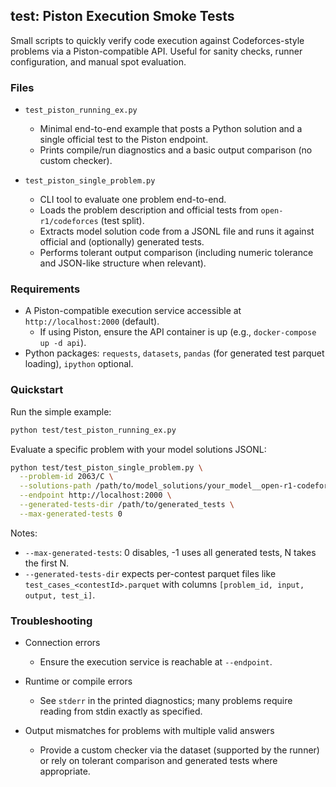 ## test: Piston Execution Smoke Tests

Small scripts to quickly verify code execution against Codeforces-style problems via a Piston-compatible API. Useful for sanity checks, runner configuration, and manual spot evaluation.

### Files

- `test_piston_running_ex.py`
  - Minimal end-to-end example that posts a Python solution and a single official test to the Piston endpoint.
  - Prints compile/run diagnostics and a basic output comparison (no custom checker).

- `test_piston_single_problem.py`
  - CLI tool to evaluate one problem end-to-end.
  - Loads the problem description and official tests from `open-r1/codeforces` (test split).
  - Extracts model solution code from a JSONL file and runs it against official and (optionally) generated tests.
  - Performs tolerant output comparison (including numeric tolerance and JSON-like structure when relevant).

### Requirements

- A Piston-compatible execution service accessible at `http://localhost:2000` (default).
  - If using Piston, ensure the API container is up (e.g., `docker-compose up -d api`).
- Python packages: `requests`, `datasets`, `pandas` (for generated test parquet loading), `ipython` optional.

### Quickstart

Run the simple example:

```bash
python test/test_piston_running_ex.py
```

Evaluate a specific problem with your model solutions JSONL:

```bash
python test/test_piston_single_problem.py \
  --problem-id 2063/C \
  --solutions-path /path/to/model_solutions/your_model__open-r1-codeforces__default__test__vllm.jsonl \
  --endpoint http://localhost:2000 \
  --generated-tests-dir /path/to/generated_tests \
  --max-generated-tests 0
```

Notes:
- `--max-generated-tests`: 0 disables, -1 uses all generated tests, N takes the first N.
- `--generated-tests-dir` expects per-contest parquet files like `test_cases_<contestId>.parquet` with columns `[problem_id, input, output, test_i]`.

### Troubleshooting

- Connection errors
  - Ensure the execution service is reachable at `--endpoint`.

- Runtime or compile errors
  - See `stderr` in the printed diagnostics; many problems require reading from stdin exactly as specified.

- Output mismatches for problems with multiple valid answers
  - Provide a custom checker via the dataset (supported by the runner) or rely on tolerant comparison and generated tests where appropriate.


